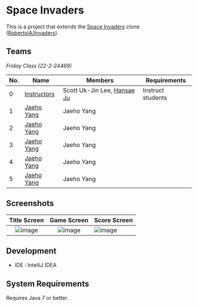 # Space Invaders

This is a project that extends the [Space Invaders](https://en.wikipedia.org/wiki/Space_Invaders) clone ([RobertoIA/Invaders](https://github.com/RobertoIA/Invaders)).

## Teams
_Friday Class (22-2-24469)_

| No. | Name        | Members                     | Requirements      |   
|-----|-------------|-----------------------------|-------------------|
| 0   | [Instructors](teams/instructors.md) | Scott Uk-Jin Lee, [Hansae Ju](https://github.com/Verssae/Verssae) | Instruct students |  
| 1    | [Jaeho Yang](https://github.com/Jae12ho/Jae12ho)            | Jaeho Yang                            |                   |
| 2    | [Jaeho Yang](https://github.com/Jae12ho/Jae12ho)            | Jaeho Yang                            |                   |
| 3    | [Jaeho Yang](https://github.com/Jae12ho/Jae12ho)            | Jaeho Yang                            |                   |
| 4    | [Jaeho Yang](https://github.com/Jae12ho/Jae12ho)            | Jaeho Yang                            |                   |
| 5    | [Jaeho Yang](https://github.com/Jae12ho/Jae12ho)            | Jaeho Yang                            |                   |


## Screenshots
 

Title Screen               |  Game Screen              | Score Screen
:-------------------------:|:-------------------------:|:---------
![image](https://user-images.githubusercontent.com/69495129/136980139-7ad6adab-3f11-4711-b0a6-341080aa3361.png)   |  ![image](https://user-images.githubusercontent.com/69495129/136980236-c5d9ef85-f09a-47a7-b9d9-948f7b624002.png)|![image](https://user-images.githubusercontent.com/69495129/136980681-93dcadaf-08cb-48d8-90c9-68c651a115c9.png)


## Development

- IDE : IntelliJ IDEA


## System Requirements
Requires Java 7 or better.